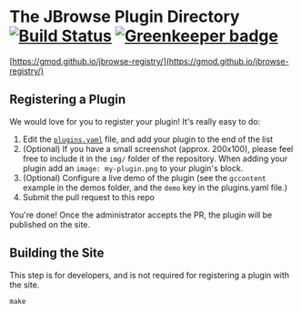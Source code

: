 # The JBrowse Plugin Directory [![Build Status](https://travis-ci.org/GMOD/jbrowse-registry.svg?branch=master)](https://travis-ci.org/GMOD/jbrowse-registry) [![Greenkeeper badge](https://badges.greenkeeper.io/GMOD/jbrowse-registry.svg)](https://greenkeeper.io/)

[https://gmod.github.io/jbrowse-registry/](https://gmod.github.io/jbrowse-registry/)

## Registering a Plugin

We would love for you to register your plugin! It's really easy to do:

1. Edit the [`plugins.yaml`](https://github.com/GMOD/jbrowse-registry/edit/master/plugins.yaml)
   file, and add your plugin to the end of the list
2. (Optional) If you have a small screenshot (approx. 200x100), please
   feel free to include it in the `img/` folder of the repository. When
   adding your plugin add an `image: my-plugin.png` to your plugin's
   block.
3. (Optional) Configure a live demo of the plugin (see the `gccontent` example in the demos folder, and the `demo` key in the plugins.yaml file.)
4. Submit the pull request to this repo

You're done! Once the administrator accepts the PR, the plugin will be published on the site.

## Building the Site

This step is for developers, and is not required for registering a plugin with the site.

```
make
```
